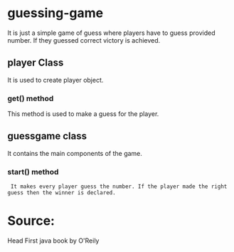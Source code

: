 # guessing-game
It is just a simple game of guess where players have to guess provided number. If they guessed correct victory is achieved.

## player Class
 It is used to create player object.
  ### get() method
   This method is used to make a guess for the player. 
## guessgame class
 It contains the main components of the game.
   ### start() method
     It makes every player guess the number. If the player made the right guess then the winner is declared.
    
# Source: 
 Head First java book by O'Reily
